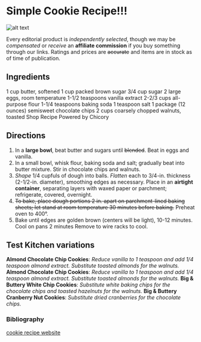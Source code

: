 
# Simple Cookie Recipe!!!


![alt text][cookie]

[cookie]: https://media.istockphoto.com/id/517109442/photo/chocolate-chip-cookie-isolated.jpg?s=612x612&w=0&k=20&c=RgZOYwzVRTXnIBy8zSkXK-wJfNBy9w023UGULkbH_VE= "Chocolate Chip Cookie"

Every editorial product is *independently selected*, though we may be *compensated* or *receive* an **affiliate commission** if you buy something through our links. Ratings and prices are ~~accurate~~ and items are in stock as of time of publication.

## Ingredients

1 cup butter, softened
1 cup packed brown sugar
3/4 cup sugar
2 large eggs, room temperature
1-1/2 teaspoons vanilla extract
2-2/3 cups all-purpose flour
1-1/4 teaspoons baking soda
1 teaspoon salt
1 package (12 ounces) semisweet chocolate chips
2 cups coarsely chopped walnuts, toasted
Shop Recipe
Powered by Chicory


## Directions

1. In a **large bowl**, beat butter and sugars until ~~blended~~. Beat in eggs and vanilla. 
2. In a small bowl, whisk flour, baking soda and salt; gradually beat into butter mixture. Stir in chocolate chips and walnuts.
3. *Shape* 1/4 cupfuls of dough into balls. *Flatten* each to 3/4-in. thickness (2-1/2-in. diameter), smoothing edges as necessary. Place in an **airtight container**, separating layers with waxed paper or parchment; refrigerate, covered, overnight.
4. ~~To bake, place dough portions 2 in. apart on parchment-lined baking sheets; let stand at room temperature 30 minutes before baking.~~ Preheat oven to 400°.
5. Bake until edges are golden brown (centers will be light), 10-12 minutes. Cool on pans 2 minutes Remove to wire racks to cool.


## Test Kitchen variations

**Almond Chocolate Chip Cookies**: *Reduce vanilla to 1 teaspoon and add 1/4 teaspoon almond extract. Substitute toasted almonds for the walnuts.*
**Almond Chocolate Chip Cookies**: *Reduce vanilla to 1 teaspoon and add 1/4 teaspoon almond extract. Substitute toasted almonds for the walnuts.* 
**Big & Buttery White Chip Cookies**: *Substitute white baking chips for the chocolate chips and toasted hazelnuts for the walnuts.*
**Big & Buttery Cranberry Nut Cookies**: *Substitute dried cranberries for the chocolate chips.*


### Bibliography

[cookie recipe website][food]


[food]: https://www.tasteofhome.com/recipes/big-buttery-chocolate-chip-cookies/